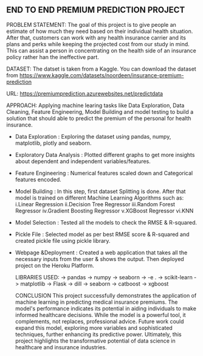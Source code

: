 ## END TO END PREMIUM PREDICTION PROJECT


PROBLEM STATEMENT:
The goal of this project is to give people an estimate of how much they need based on their individual health situation. After that, customers can work with any health insurance carrier and its plans and perks while keeping the projected cost from our study in mind. This can assist a person in concentrating on the health side of an insurance policy rather han the ineffective part.

DATASET: The datset is taken from a Kaggle. You can download the dataset from https://www.kaggle.com/datasets/noordeen/insurance-premium-prediction

URL: https://premiumprediction.azurewebsites.net/predictdata

APPROACH:
Applying machine learing tasks like Data Exploration, Data Cleaning, Feature Engineering, Model Building and model testing to build a solution that should able to predict the premium of the personal for health insurance.
- Data Exploration : Exploring the dataset using pandas, numpy, matplotlib, plotly and seaborn.
- Exploratory Data Analysis : Plotted different graphs to get more insights about dependent and independent variables/features.
- Feature Engineering : Numerical features scaled down and Categorical features encoded.
- Model Building : In this step, first dataset Splitting is done. After that model is trained on different Machine Learning Algorithms such as:
i.Linear Regression
ii.Decision Tree Regressor
iii.Random Forest Regressor
iv.Gradient Boosting Regressor
v.XGBoost Regressor
vi.KNN
- Model Selection : Tested all the models to check the RMSE & R-squared.
- Pickle File : Selected model as per best RMSE score & R-squared and created pickle file using pickle library.
- Webpage &Deployment : Created a web application that takes all the necessary inputs from the user & shows the output. Then deployed project on the Heroku Platform.

  LIBRARIES USED:
-> pandas
-> numpy
-> seaborn
-> -e .
-> scikit-learn
-> matplotlib
-> Flask
-> dill
-> seaborn
-> catboost
-> xgboost


  CONCLUSION
This project successfully demonstrates the application of machine learning in predicting medical insurance premiums. The model's performance indicates its potential in aiding individuals to make informed healthcare decisions. While the model is a powerful tool, it complements, not replaces, professional advice. Future work could expand this model, exploring more variables and sophisticated techniques, further enhancing its predictive power. Ultimately, this project highlights the transformative potential of data science in healthcare and insurance industries.

